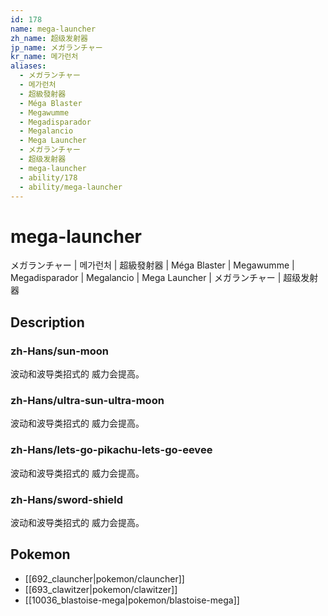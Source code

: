 ```yaml
---
id: 178
name: mega-launcher
zh_name: 超级发射器
jp_name: メガランチャー
kr_name: 메가런처
aliases:
  - メガランチャー
  - 메가런처
  - 超級發射器
  - Méga Blaster
  - Megawumme
  - Megadisparador
  - Megalancio
  - Mega Launcher
  - メガランチャー
  - 超级发射器
  - mega-launcher
  - ability/178
  - ability/mega-launcher
---
```

# mega-launcher

メガランチャー | 메가런처 | 超級發射器 | Méga Blaster | Megawumme | Megadisparador | Megalancio | Mega Launcher | メガランチャー | 超级发射器

## Description

### zh-Hans/sun-moon

波动和波导类招式的
威力会提高。

### zh-Hans/ultra-sun-ultra-moon

波动和波导类招式的
威力会提高。

### zh-Hans/lets-go-pikachu-lets-go-eevee

波动和波导类招式的
威力会提高。

### zh-Hans/sword-shield

波动和波导类招式的
威力会提高。

## Pokemon

- [[692_clauncher|pokemon/clauncher]]
- [[693_clawitzer|pokemon/clawitzer]]
- [[10036_blastoise-mega|pokemon/blastoise-mega]]

